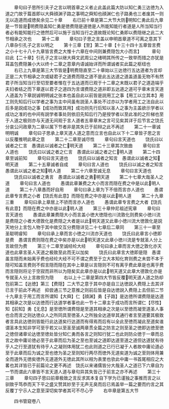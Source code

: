 <!-- { "loadSidebar": true } -->
　　章句曰子思所引夫子之言以明首章之义者止此盖此篇大防以知仁勇三达徳为入道之门故于篇首即以大舜顔渊子路之事明之舜知也顔渊仁也子路勇也三者废其一则无以造道而成徳矣余见二十章
　　右已前十章是第二大节大防明知仁勇此后九章是一节皆是明费隠盖知仁勇是徳费隠是道徳是人所能知能行者道是人所当知当行者必有能知能行之徳然后可以施于当知当行之道故既论知仁勇即以费隠继之此二大节相承之次也
　　第十二章
　　章句曰子思之言盖以申明首章道不可离之意其下八章杂引孔子之言以明之
　　第十三章【至】第二十章【十三十四十五章皆言费之小十七十八十九章皆言费之大惟十六章在中间则兼费隠包大小而言】
　　章句曰此【二十章】引孔子之言以继大舜文武周公之绪明其所传之一致举而措之亦犹是耳盖包费隠兼小大以终十二章之意章内语诚始详而所谓诚者实此篇之枢纽也
　　右已上九章是第三大节皆是明费隠直至二十章始以三达徳行五达道者为言却正是二大节相承之次或疑君子之道费而隠之道不是此五达道之道盖道虽无物不有然君子所当知当行至切至要者惟在于五达道而已观于十二章之末既以君子之道造端乎夫妇者结之而下章遂以君子之道四为言谓费隠之道非即五达道之道可乎章末言天道人道盖为下章説诚明明诚之张本也盖自此以前皆是説用工之事【用工以立其本】用工则先知后行以学者之事为主中间虽有説圣人事处不过亦以为学者用工之法自此以后多是説成功之事【成功而致其用】成功则先行后知以圣人之事为主盖欲示学者以成功之准的也中间有説学者事处则依旧先知后行乃是授学者以至此准的之阶梯也至于人道之极则亦与天道无间观于言人道者五章章末之言可见矣其详于后节言之饶氏分哀公问政章为二章以属下节者非是其失已于前辩之此不再述
　　第二十一章诚明明诚
　　章句曰子思承上章天道人道之意而立言也自此以下十二章皆子思之言以反覆推明此章之意
　　第二十二章至诚尽性
　　章句曰言天道也
　　饶氏曰以诚者之仁言　愚谓此以诚者之仁明天道
　　第二十三章其次致曲
　　章句曰言人道也
　　饶氏曰以诚之者之仁言　愚谓此以诚之者之仁明人道
　　第二十四章至诚前知
　　章句曰言天道也
　　饶氏曰以诚者之知言　愚谓此以诚者之知明天道
　　第二十五章诚者自成
　　章句曰言人道也
　　饶氏曰以诚之者之知言　愚谓此以诚之者之知明人道
　　第二十六章至诚无息
　　章句曰言天道也
　　饶氏曰以诚者之勇言　愚谓此以诚者之勇明天道
　　第二十七章大哉圣人之道
　　章句曰言人道也
　　愚谓此章兼费之大小而言而隠在费之中是以此明人道
　　第二十八章愚而好自用
　　章句曰承上章为下不倍而言亦人道也
　　愚谓此章专言费之小者【饶氏有此意】而隠在费之中亦是以此明人道
　　第二十九章三重
　　章句曰承上章居上不骄而言亦人道也
　　愚谓此章专言费之大者【饶氏有此意】而隠在费之中亦是以此明人道
　　第三十章仲尼祖述宪章
　　章句曰言天道也
　　愚谓此章兼费隠大小而言盖小徳大徳隠也川流敦化则费矣小徳川流是费隠之小者大德敦化是费隠之大者是以此明天道又此章小徳川流大徳敦化是説天地分上言包人物于其中故交互分费隠详见二十七章后二章同
　　第三十一章至圣聪明睿知
　　章句曰承上章而言小徳之川流亦天道也
　　饶氏曰此章言小徳即是费　愚谓言费则隠在费之中矣亦是以此明天道又此章小徳川流是专就圣人分上言故但为费
　　第三十二章至诚经纶大经
　　章句曰承上章而言大徳之敦化亦天道也此章言圣人天道之极致至此而无以加矣
　　饶氏曰此章言大徳即是隠　愚谓虽言隠而未始离乎费也经纶大经不可不谓之费至于立大本知化育则费之未尝不本于隠可知盖言费则不假言隠而隠在其中上章是以言隠则不可有离乎费此章是也离乎费而言隠则将沦于空寂而非所以为隠矣实此章亦是以此明天道又此章大德敦化亦是专就圣人分上言故但为隠
　　右以上十二章是第四大节皆反覆明天道人道之防却包前第二【达徳】第三【费隠】二大节之意于其中亦是自三达徳説入费隠上去其详已言于前此不再述　抑尝通三节之意推之则前后皆是自达徳説入费隠上去但前二节十九章主于用工而言所谓知【大舜】仁【顔渊】勇【子路】是达徳所谓费隠是达道其相承之次是以达徳而行达道学者事也此一节十二章主于成功而言所谓仁【尽性】知【前知】勇【无息】是至徳所谓费隠是至道其相承之次是以至徳而凝至道圣人事也合而言之则达徳众人之所同具至徳圣人之所独全达道举其通行者言至道要其极致者言具此达徳则皆能行此达道矣行达道而有得焉而后有以全此至徳而凝此至道矣谁谓圣本生知非学可至乎若又以至圣至诚两章贯全篇之防言之则至圣之徳即达徳至徳之徳但诸章论达徳至徳处皆分知仁勇而各言之则知行犹二也此则防众徳于一章而总言之故中庸论徳必至于此章而后为圣之至也至诚之道即达道至道之道但达道犹有待乎人之行至道犹有待乎人之凝则体用犹二也此则道之已行已凝于人者故中庸论道必至于此章而后为诚之至也徳为圣之至则知行两尽而徳外无道矣道为诚之至则体用兼全而道外无徳矣徳外无道道外无徳此其所以相为表里也欤此中庸一书首尾相应之大畧也其详皆已于前篇论之更不再述　饶氏以来诸儒皆分大哉圣人之道已下六章自为一节而谓此六章皆不言天道人道与章句异其失皆己于前言之亦不再述
　　第三十三章
　　章句四子思曰前章极致之言反求其本复自下学为已谨独之事推而言之以驯致乎笃恭而天下平之盛又赞其妙至于无声无臭而后已焉盖举一篇之要而约言之其反覆丁宁示人之意至深切矣学者其可不尽心乎
　　右卒章是第五大节




　　四书管窥卷八
